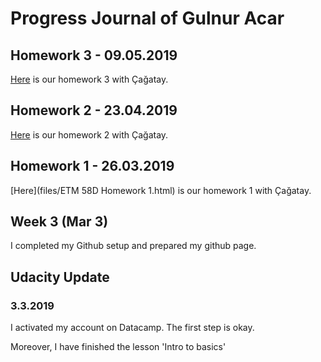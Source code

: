 # Progress Journal of Gulnur Acar

## Homework 3 - 09.05.2019

[Here](https://pjournal.github.io/etm01-cagatay-yurdasal/files/Homework_3/Homework3.html) is our homework 3 with Çağatay.


## Homework 2 - 23.04.2019

[Here](Homework2.html) is our homework 2 with Çağatay.  


## Homework 1 - 26.03.2019

[Here](files/ETM 58D Homework 1.html) is our homework 1 with Çağatay.  

## Week 3 (Mar 3)

I completed my Github setup and prepared my github page.

## Udacity Update

### 3.3.2019

I activated my account on Datacamp. The first step is okay.

Moreover, I have finished the lesson 'Intro to basics'
